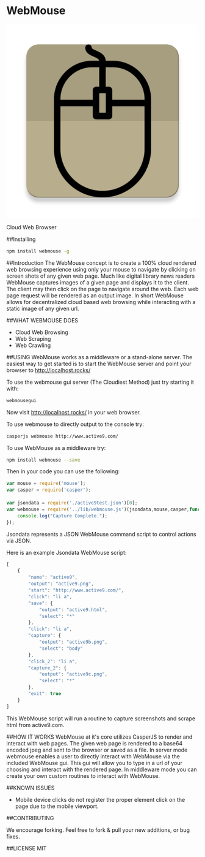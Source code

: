 # WebMouse
![WebMouse](https://raw.githubusercontent.com/active9/webmouse/master/html/img/webmouse.png)

Cloud Web Browser

##Installing
```bash
npm install webmouse -g
```

##Introduction
The WebMouse concept is to create a 100% cloud rendered web browsing experience using only your mouse to navigate by clicking on screen shots of any given web page. Much like digital library news readers WebMouse captures images of a given page and displays it to the client. The client may then click on the page
to navigate around the web. Each web page request will be rendered as an output image. In short WebMouse allows for decentralized cloud based web browsing while interacting with a static image of any given url.

##WHAT WEBMOUSE DOES
- Cloud Web Browsing
- Web Scraping
- Web Crawling

##USING
WebMouse works as a middleware or a stand-alone server. The easiest way to get started is to start the WebMouse server and point your browser to http://localhost.rocks/

To use the webmouse gui server (The Cloudiest Method) just try starting it with:
```bash
webmousegui
```
Now visit http://localhost.rocks/ in  your web browser.

To use webmouse to directly output to the console try:
```bash
casperjs webmouse http://www.active9.com/
```

To use WebMouse as a middleware try:
```bash
npm install webmouse --save
```

Then in your code you can use the following:
```javascript
var mouse = require('mouse');
var casper = require('casper');

var jsondata = require('./active9test.json')[0];
var webmouse = require('../lib/webmouse.js')(jsondata,mouse,casper,function(data) {
	console.log("Capture Complete.");
});
```

Jsondata represents a JSON WebMouse command script to control actions via JSON.

Here is an example Jsondata WebMouse script:
```javascript
[
	{
		"name": "active9",
		"output": "active9.png",
		"start": "http://www.active9.com/",
		"click": "li a",
		"save": {
			"output": "active9.html",
			"select": "*"
		},
		"click": "li a",
		"capture": {
			"output": "active9b.png",
			"select": "body"
		},
		"click_2": "li a",
		"capture_2": {
			"output": "active9c.png",
			"select": "*"
		},
		"exit": true
	}
]
```
This WebMouse script will run a routine to capture screenshots and scrape html from active9.com.

##HOW IT WORKS
WebMouse at it's core utilizes CasperJS to render and interact with web pages. The given web page is rendered to a base64 encoded jpeg and sent to the browser or saved as a file. In server mode webmouse enables a user to directly interact with WebMouse via the included WebMouse gui. This gui will allow you to type in a url of your choosing and interact with the rendered page. In middleware mode you can create your own custom routines to interact with WebMouse.

##KNOWN ISSUES
 - Mobile device clicks do not register the proper element click on the page due to the mobile viewport.

##CONTRIBUTING

We encourage forking. Feel free to fork & pull your new additions, or bug fixes.

##LICENSE
MIT

